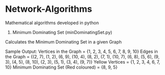 # Network-Algorithms
Mathematical algorithms developed in python

1. Minimum Dominating Set (minDominatingSet.py)

Calculates the Minimum Dominating Set in a given Graph

Sample Output:
Vertices in the Graph =  {1, 2, 3, 4, 5, 6, 7, 8, 9, 10}
Edges in the Graph =  {(2, 7), (1, 2), (6, 9), (10, 4), (8, 2), (7, 1), (10, 7), (6, 8), (5, 6), (9, 3), (4, 5), (8, 10), (2, 3), (5, 1), (3, 4), (9, 7)}
Yellow Vertices =  {1, 2, 3, 4, 6, 7, 10}
Minimum Dominating Set (Red coloured) =  {8, 9, 5}
